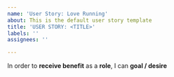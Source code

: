 ```yaml
---
name: 'User Story: Love Running'
about: This is the default user story template
title: 'USER STORY: <TITLE>'
labels: ''
assignees: ''

---
```


In order to **receive benefit** as a **role**, I can **goal / desire**
